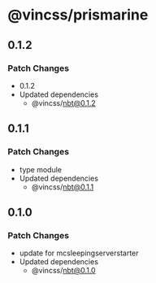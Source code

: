 # @vincss/prismarine

## 0.1.2

### Patch Changes

-   0.1.2
-   Updated dependencies
    -   @vincss/nbt@0.1.2

## 0.1.1

### Patch Changes

-   type module
-   Updated dependencies
    -   @vincss/nbt@0.1.1

## 0.1.0

### Patch Changes

-   update for mcsleepingserverstarter
-   Updated dependencies
    -   @vincss/nbt@0.1.0
